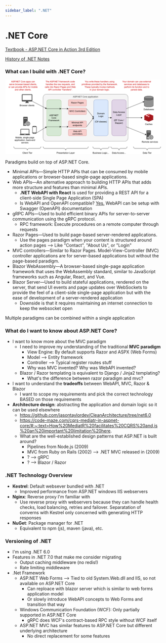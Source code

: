 ```yaml
---
sidebar_label: ".NET"
---
```


# .NET Core

[Textbook - ASP.NET Core in Action 3rd Edition](https://www.manning.com/books/asp-net-core-in-action-third-edition)

[History of .NET Notes](../web/04_history_of_dotnet.md)

### What can I build with .NET Core?

![Example ASP.NET Architecture](imgs/aspnet_core_example_architecture.png)

Paradigms build on top of ASP.NET Core.
- Minimal APIs—Simple HTTP APIs that can be consumed by mobile applications or browser-based single-page applications.
- Web APIs—An alternative approach to building HTTP APIs that adds more structure and features than minimal APIs.
  -  **.NET WebAPI with React** is used for providing a REST API for a client-side Single Page Application (SPA)
    - Is WebAPI and OpenAPI compatible? [Yes.](https://learn.microsoft.com/en-us/aspnet/core/tutorials/web-api-help-pages-using-swagger?view=aspnetcore-7.0) WebAPI can be setup with Swagger (OpenAPI) documentation
- gRPC APIs—Used to build efficient binary APIs for server-to-server communication using the gRPC protocol.
  - RPC framework: Execute procedures on a remote computer through requests
- Razor Pages—Used to build page-based server-rendered applications.
  - Use the pages paradigm when your content is structured around action pages --> Like "Contact", "About Us", or "Login"
- MVC controllers—Similar to Razor Pages. Model-View-Controller (MVC) controller applications are for server-based applications but without the page-based paradigm.
- Blazor WebAssembly—A browser-based single-page application framework that uses the WebAssembly standard, similar to JavaScript frameworks such as Angular, React, and Vue.
- Blazor Server—Used to build stateful applications, rendered on the server, that send UI events and page updates over WebSockets to provide the feel of a client-side single-page application but with the ease of development of a server-rendered application
  - Downside is that it requires maintaining an internet connection to keep the websocket open

Multiple paradigms can be combined within a single application

### What do I want to know about ASP.NET Core?

- I want to know more about the MVC paradigm
  - I need to improve my understanding of the traditional **MVC paradigm**
    - View Engine: By default supports Razor and ASPX (Web Forms)
    - Model --> Entity framework
    - Controller --> Typical register routes stuff
    - Why was MVC invented? Why was WebAPI invented?
  - Blazor / Razor templating is equivalent to Django / Jinja2 templating?
    - What's the difference between razor paradigm and mvc? 
- I want to understand the **tradeoffs** between WebAPI, MVC, Razor & Blazor
  - I want to scope my requirements and pick the correct technology BASED on those requirements
- **Architecture design**: abstracting the application and domain logic so it can be used elsewhere
  - https://github.com/jasontaylordev/CleanArchitecture/tree/net6.0
  - https://code-maze.com/cqrs-mediatr-in-aspnet-core/#:~:text=How%20MediatR%20facilitates%20CQRS%20and,is%20an%20important%20limitation%20here. 
  - What are the well-established design patterns that ASP.NET is built around?
    - Pipelines from Node.js (2009)
    - MVC from Ruby on Rails (2002) --> .NET MVC released in (2009) 
    - ? --> gRPC
    - ? --> Blazor / Razor

### .NET Technology Overview

- **Kestrel**: Default websever bundled with .NET
  - Improved performance from ASP.NET windows IIS webservers
- **Nginx**: Reverse proxy I'm familiar with
  - Use reverse proxy with webservers because they can handle health checks, load balancing, retries and failover. Separatation of converns with Kestrel only concerned with generating HTTP responses 
- **NuGet**: Package manager for .NET
  - Equivalent to npm (js), maven (java), etc.

### Versioning of .NET

- I'm using .NET 6.0
- Features in .NET 7.0 that make me consider migrating
  - Output caching middleware (no redis!)
  - Rate limiting middleware
- .Net Framework
  - ASP.NET Web Forms --> Tied to old System.Web.dll and IIS, so not available on ASP.NET Core
    - Can reploace with blazor server which is similar to web forms application model
    - Or slowly introduce WebAPI concepts to Web Forms and transition that way
  - Windows Communication Foundation (WCF): Only partially supported in ASP.NET Core
    - gRPC does WCF's contract-based RPC style without WCF itself
  - ASP.NET MVC has similar features to ASP.NET Core but different underlying architecture
    - No direct replacement for some features
